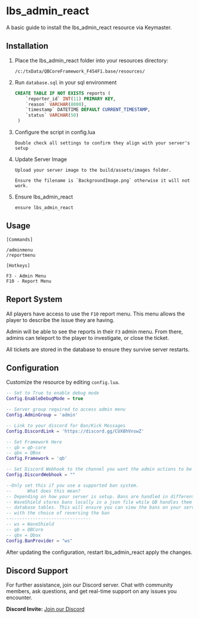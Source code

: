 # lbs_admin_react

A basic guide to install the lbs_admin_react resource via Keymaster.

## Installation

1. Place the lbs_admin_react folder into your resources directory:
    ```
    /c:/txData/QBCoreFramework_F454F1.base/resources/
    ```
2. Run `database.sql` in your sql environment
    ```sql
    CREATE TABLE IF NOT EXISTS reports (
     	`reporter_id` INT(11) PRIMARY KEY,
     	`reason` VARCHAR(8000),
     	`timestamp` DATETIME DEFAULT CURRENT_TIMESTAMP,
     	`status` VARCHAR(50)
     )
    ```
3. Configure the script in config.lua
    ```
    Double check all settings to confirm they align with your server's setup
    ```
4. Update Server Image
    ```
    Upload your server image to the build/assets/images folder.
    
    Ensure the filename is `BackgroundImage.png` otherwise it will not work. 
    ```
5. Ensure lbs_admin_react
    ```
    ensure lbs_admin_react
    ```



## Usage

`[Commands]`
    
    /adminmenu
    /reportmenu

`[Hotkeys]`

    F3 - Admin Menu
    F10 - Report Menu

## Report System

All players have access to use the `F10` report menu. This menu allows the player to describe the issue they are having. 

Admin will be able to see the reports in their `F3` admin menu. From there, admins can teleport to the player to investigate, or close the ticket. 

All tickets are stored in the database to ensure they survive server restarts. 

## Configuration

Customize the resource by editing ```config.lua```.

```lua
-- Set to True to enable debug mode
Config.EnableDebugMode = true

-- Server group required to access admin menu 
Config.AdminGroup = 'admin'

-- Link to your discord for Ban/Kick Messages
Config.DiscordLink = 'https://discord.gg/CUX8hVnswZ'

-- Set Framework Here  
-- qb = qb-core 
-- qbx = QBox
Config.Framework = 'qb'

-- Set Discord Webhook to the channel you want the admin actions to be logged to (recommended this is a private and restricted channel)
Config.DiscordWebhook = ""

--Only set this if you use a supported ban system.
--      What does this mean?
-- Depending on how your server is setup. Bans are handled in different ways. 
-- WaveShield stores bans locally in a json file while QB handles them by using
-- database tables. This will ensure you can view the bans on your server 
-- with the choice of reversing the ban
--------------------------------
-- ws = WaveShield 
-- qb = QBCore 
-- qbx = Qbox
Config.BanProvider = "ws"
```

After updating the configuration, restart lbs_admin_react apply the changes.

## Discord Support

For further assistance, join our Discord server. Chat with community members, ask questions, and get real-time support on any issues you encounter.

**Discord Invite:** [Join our Discord](https://discord.gg/CUX8hVnswZ)
